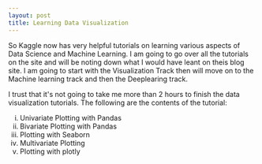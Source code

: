 ```yaml
---
layout: post
title: Learning Data Visualization
---
```


So Kaggle now has very helpful tutorials on learning various aspects of Data Science and Machine Learning. I am going to
go over all the tutorials on the site and will be noting down what I would have leant on theis blog site. I am going to start with 
the Visualization Track then will move on to the Machine learning track and then the Deeplearing track.

I trust that it's not going to take me more than 2 hours to finish the data visualization tutorials. The following are the contents of the
tutorial:
<ol type='i'>
  <li>Univariate Plotting with Pandas</li>
  <li>Bivariate Plotting with Pandas</li>
  <li>Plotting with Seaborn</li>
  <li>Multivariate Plotting</li>
  <li>Plotting with plotly</li>
</ol>


